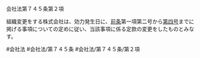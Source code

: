 会社法第７４５条第２項

組織変更をする株式会社は、効力発生日に、[前条](会社法＿＿＿＿第７４４条第１項)第一項第二号から[第四号](会社法＿＿＿＿第７４５条第２項第４号)までに掲げる事項についての定めに従い、当該事項に係る定款の変更をしたものとみなす。

#会社法
#会社法/第７４５条
#会社法/第７４５条/第２項
